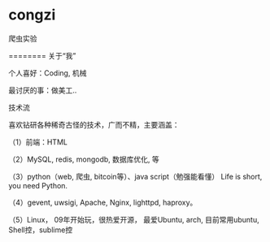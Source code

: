 congzi
======

爬虫实验


========
关于“我”

个人喜好：Coding, 机械

最讨厌的事：做美工..

技术流

喜欢钻研各种稀奇古怪的技术，广而不精，主要涵盖：

（1）前端：HTML

（2）MySQL, redis, mongodb, 数据库优化, 等

（3）python（web, 爬虫, bitcoin等）、java script（勉强能看懂）  Life is short, you need Python.

（4）gevent, uwsigi, Apache, Nginx, lighttpd, haproxy。
 
（5）Linux， 09年开始玩，很热爱开源， 最爱Ubuntu, arch, 目前常用ubuntu, Shell控，sublime控

